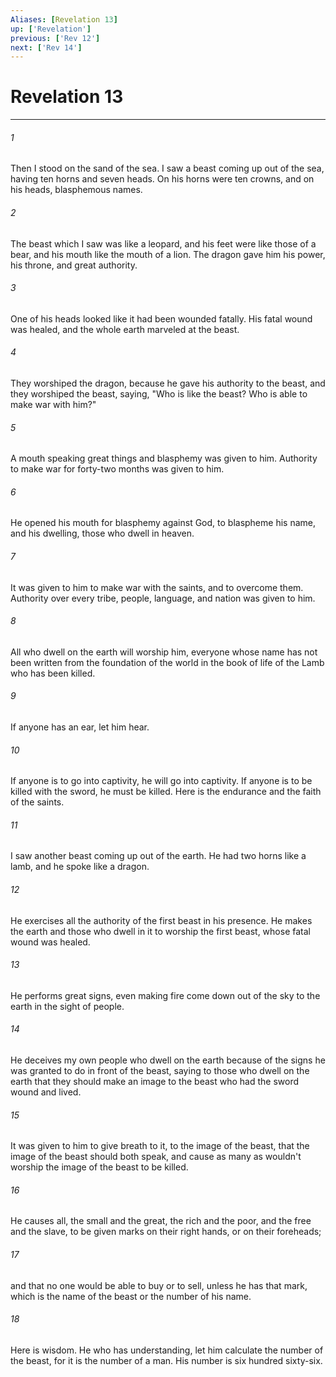 ```yaml
---
Aliases: [Revelation 13]
up: ['Revelation']
previous: ['Rev 12']
next: ['Rev 14']
---
```

# Revelation 13
***





###### 1 

Then I stood on the sand of the sea. I saw a beast coming up out of the sea, having ten horns and seven heads. On his horns were ten crowns, and on his heads, blasphemous names. 



###### 2 

The beast which I saw was like a leopard, and his feet were like those of a bear, and his mouth like the mouth of a lion. The dragon gave him his power, his throne, and great authority. 



###### 3 

One of his heads looked like it had been wounded fatally. His fatal wound was healed, and the whole earth marveled at the beast. 



###### 4 

They worshiped the dragon, because he gave his authority to the beast, and they worshiped the beast, saying, "Who is like the beast? Who is able to make war with him?" 



###### 5 

A mouth speaking great things and blasphemy was given to him. Authority to make war for forty-two months was given to him. 



###### 6 

He opened his mouth for blasphemy against God, to blaspheme his name, and his dwelling, those who dwell in heaven. 



###### 7 

It was given to him to make war with the saints, and to overcome them. Authority over every tribe, people, language, and nation was given to him. 



###### 8 

All who dwell on the earth will worship him, everyone whose name has not been written from the foundation of the world in the book of life of the Lamb who has been killed. 



###### 9 

If anyone has an ear, let him hear. 



###### 10 

If anyone is to go into captivity, he will go into captivity. If anyone is to be killed with the sword, he must be killed. Here is the endurance and the faith of the saints. 



###### 11 

I saw another beast coming up out of the earth. He had two horns like a lamb, and he spoke like a dragon. 



###### 12 

He exercises all the authority of the first beast in his presence. He makes the earth and those who dwell in it to worship the first beast, whose fatal wound was healed. 



###### 13 

He performs great signs, even making fire come down out of the sky to the earth in the sight of people. 



###### 14 

He deceives my own people who dwell on the earth because of the signs he was granted to do in front of the beast, saying to those who dwell on the earth that they should make an image to the beast who had the sword wound and lived. 



###### 15 

It was given to him to give breath to it, to the image of the beast, that the image of the beast should both speak, and cause as many as wouldn't worship the image of the beast to be killed. 



###### 16 

He causes all, the small and the great, the rich and the poor, and the free and the slave, to be given marks on their right hands, or on their foreheads; 



###### 17 

and that no one would be able to buy or to sell, unless he has that mark, which is the name of the beast or the number of his name. 



###### 18 

Here is wisdom. He who has understanding, let him calculate the number of the beast, for it is the number of a man. His number is six hundred sixty-six.
